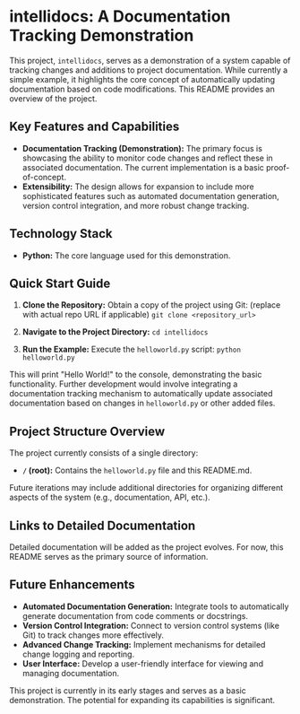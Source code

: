 # intellidocs: A Documentation Tracking Demonstration

This project, `intellidocs`, serves as a demonstration of a system capable of tracking changes and additions to project documentation.  While currently a simple example, it highlights the core concept of automatically updating documentation based on code modifications.  This README provides an overview of the project.


## Key Features and Capabilities

* **Documentation Tracking (Demonstration):**  The primary focus is showcasing the ability to monitor code changes and reflect these in associated documentation.  The current implementation is a basic proof-of-concept.
* **Extensibility:** The design allows for expansion to include more sophisticated features such as automated documentation generation, version control integration, and more robust change tracking.


## Technology Stack

* **Python:** The core language used for this demonstration.


## Quick Start Guide

1. **Clone the Repository:**  Obtain a copy of the project using Git:  (replace with actual repo URL if applicable)  `git clone <repository_url>`

2. **Navigate to the Project Directory:** `cd intellidocs`

3. **Run the Example:** Execute the `helloworld.py` script: `python helloworld.py`

This will print "Hello World!" to the console, demonstrating the basic functionality.  Further development would involve integrating a documentation tracking mechanism to automatically update associated documentation based on changes in `helloworld.py` or other added files.


## Project Structure Overview

The project currently consists of a single directory:

* **`/` (root):** Contains the `helloworld.py` file and this README.md.

Future iterations may include additional directories for organizing different aspects of the system (e.g., documentation, API, etc.).


## Links to Detailed Documentation

Detailed documentation will be added as the project evolves.  For now, this README serves as the primary source of information.


## Future Enhancements

* **Automated Documentation Generation:**  Integrate tools to automatically generate documentation from code comments or docstrings.
* **Version Control Integration:** Connect to version control systems (like Git) to track changes more effectively.
* **Advanced Change Tracking:**  Implement mechanisms for detailed change logging and reporting.
* **User Interface:**  Develop a user-friendly interface for viewing and managing documentation.


This project is currently in its early stages and serves as a basic demonstration. The potential for expanding its capabilities is significant.
